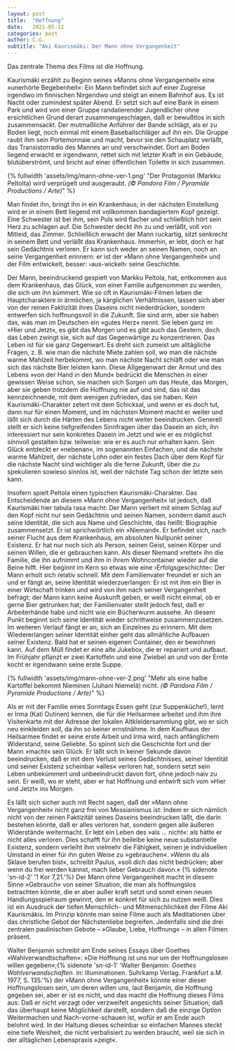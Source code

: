 ```yaml
---
layout: post
title:  "Hoffnung"
date:   2021-05-12
categories: post
author: C.G.
subtitle: "Aki Kaurismäki: Der Mann ohne Vergangenheit"
---
```


Das zentrale Thema des Films ist die Hoffnung.

Kaurismäki erzählt zu Beginn seines »Manns ohne Vergangenheit« eine »unerhörte
Begebenheit«: Ein Mann befindet sich auf einer Zugreise irgendwo im finnischen Nirgendwo und steigt an einem Bahnhof aus. Es ist Nacht oder zumindest später Abend.
Er setzt sich auf eine Bank in einem Park und wird von einer Gruppe randalierender
Jugendlicher ohne ersichtlichen Grund derart zusammengeschlagen, daß er bewußtlos
in sich zusammensackt. Der mutmaßliche Anführer der Bande schlägt, als er zu Boden
liegt, noch einmal mit einem Baseballschläger auf ihn ein. Die Gruppe raubt ihm sein
Portemonnaie und macht, bevor sie den Schauplatz verläßt, das Transistorradio des
Mannes an und verschwindet. Dort am Boden liegend erwacht er irgendwann, rettet
sich mit letzter Kraft in ein Gebäude, blutüberströmt, und bricht auf einer öffentlichen
Toilette in sich zusammen. 

{% fullwidth 'assets/img/mann-ohne-ver-1.png' "Der Protagonist (Markku Peltolta) wird verprügelt und ausgeraubt. *(©  Pandora Film / Pyramide Productions / Arte)*" %}

Man findet ihn, bringt ihn in ein Krankenhaus; in der nächsten Einstellung wird er in einem Bett liegend mit vollkommen bandagiertem Kopf
gezeigt. Eine Schwester ist bei ihm, sein Puls wird flacher und schließlich hört sein
Herz zu schlagen auf. Die Schwester deckt ihn zu und verläßt, voll von Mitleid, das
Zimmer. Schließlich erwacht der Mann ruckartig, sitzt senkrecht in seinem Bett und
verläßt das Krankenhaus. Immerhin, er lebt, doch er hat sein Gedächtnis verloren. Er
kann sich weder an seinen Namen, noch an seine Vergangenheit erinnern: er ist der
»Mann ohne Vergangenheit« und der Film entwickelt, besser: ›aus-wickelt‹ seine
Geschichte.

Der Mann, beeindruckend gespielt von Markku Peltola, hat, entkommen aus dem
Krankenhaus, das Glück, von einer Familie aufgenommen zu werden, die sich um ihn
kümmert. Wie so oft in Kaurismäki-Filmen leben die Hauptcharaktere in ärmlichen, ja
kärglichen Verhältnissen, lassen sich aber von der reinen Faktizität ihres Daseins nicht
niederdrücken, sondern entwerfen sich hoffnungsvoll in die Zukunft. Sie sind arm, aber
sie haben das, was man im Deutschen ein »gutes Herz« nennt. Sie leben ganz im »Hier
und Jetzt«, es gibt das Morgen und es gibt auch das Gestern, doch das Leben zwingt sie,
sich auf das Gegenwärtige zu konzentrieren. Das Leben ist für sie ganz Gegenwart. Es
dreht sich zumeist um alltägliche Fragen, z. B. wie man die nächste Miete zahlen soll,
wo man die nächste warme Mahlzeit herbekommt, wo man nächste Nacht schläft oder
wie man sich das nächste Bier leisten kann. Diese Allgegenwart der Armut und des
Lebens »von der Hand in den Mund« bedrückt die Menschen in einer gewissen Weise
schon, sie machen sich Sorgen um das Heute, das Morgen, aber sie geben trotzdem die
Hoffnung nie auf und sind, das ist das kennzeichnende, mit dem wenigen zufrieden, das
sie haben. Kein Kaurismäki-Charakter zetert mit dem Schicksal, und wenn er es doch
tut, dann nur für einen Moment, und im nächsten Moment macht er weiter und läßt
sich durch die Härten des Lebens nicht weiter beeindrucken. Generell stellt er sich
keine tiefgreifenden Sinnfragen über das Dasein an sich, ihn interessiert nur sein konkretes Dasein im Jetzt und wie er es möglichst sinnvoll gestalten bzw. teilweise: wie er es
auch nur erhalten kann. Sein Glück entdeckt er »nebenan«, im sogenannten Einfachen,
und die nächste warme Mahlzeit, der nächste Lohn oder ein festes Dach über dem Kopf
für die nächste Nacht sind wichtiger als die ferne Zukunft, über die zu spekulieren
sowieso sinnlos ist, weil der nächste Tag schon der letzte sein kann.

Insofern spielt Peltola einen typischen Kaurismäki-Charakter. Das Entscheidende an
diesem »Mann ohne Vergangenheit« ist jedoch, daß Kaurismäki hier tabula rasa macht:
Der Mann verliert mit einem Schlag auf den Kopf nicht nur sein Gedächtnis und seinen Namen, sondern damit auch seine Identität, die sich aus Name und Geschichte, das
heißt: Biographie zusammensetzt. Er ist sprichwörtlich ein »Niemand«. Er befindet sich,
nach seiner Flucht aus dem Krankenhaus, am absoluten Nullpunkt seiner Existenz. Er
hat nur noch sich als Person, seinen Geist, seinen Körper und seinen Willen, die er
gebrauchen kann. Als dieser Niemand »rettet« ihn die Familie, die ihn aufnimmt und
ihm in ihrem Wohncontainer wieder auf die Beine hilft. Hier beginnt im Kern so etwas
wie eine ›Erfolgsgeschichte‹: Der Mann erholt sich relativ schnell. Mit dem Familienvater freundet er sich an und er fängt an, seine Identität wiederzuerlangen: Er ist mit
ihm ein Bier in einer Wirtschaft trinken und wird von ihm nach seiner Vergangenheit
befragt; der Mann kann keine Auskunft geben, er weiß nicht einmal, ob er gerne Bier
getrunken hat; der Familienvater stellt jedoch fest, daß er Arbeiterhände habe und nicht
wie ein Bücherwurm aussehe. An diesem Punkt beginnt sich seine Identität wieder
schrittweise zusammenzusetzen. Im weiteren Verlauf fängt er an, sich an Einzelnes zu
erinnern. Mit dem Wiedererlangen seiner Identität einher geht das allmähliche Aufbauen seiner Existenz. Bald hat er seinen eigenen Container, den er bewohnen kann.
Auf dem Müll findet er eine alte Jukebox, die er repariert und aufbaut. Im Frühjahr
pflanzt er zwei Kartoffeln und eine Zwiebel an und von der Ernte kocht er irgendwann
seine erste Suppe. 

{% fullwidth 'assets/img/mann-ohne-ver-2.png' "Mehr als eine halbe Kartoffel bekommt Nieminen (Juhani Niemelä) nicht. *(©  Pandora Film / Pyramide Productions / Arte)*" %}


Als er mit der Familie eines Sonntags Essen geht (zur Suppenküche!),
lernt er Irma (Kati Outinen) kennen, die für die Heilsarmee arbeitet und ihm ihre Visitenkarte mit der Adresse der lokalen Altkleidersammlung gibt, wo er sich neu einkleiden soll, da ihn so keiner ernstnähme. In dem Kaufhaus der Heilsarmee findet er seine
erste Arbeit und Irma wird, nach anfänglichem Widerstand, seine Geliebte. So spinnt
sich die Geschichte fort und der Mann »macht« sein Glück. Er läßt sich in keiner
Sekunde davon beeindrucken, daß er mit dem Verlust seines Gedächtnisses, seiner Identität und seiner Existenz scheinbar »alles« verloren hat, sondern setzt sein Leben unbekümmert und unbeeindruckt davon fort, ohne jedoch naiv zu sein. Er weiß, wo er steht,
aber er hat Hoffnung und entwirft sich vom »Hier und Jetzt« ins Morgen. 

Es läßt sich sicher auch mit Recht sagen, daß der »Mann ohne Vergangenheit« nicht
ganz frei von Messianismus ist: Indem er sich nämlich nicht von der reinen Faktizität
seines Daseins beeindrucken läßt, die darin bestehen könnte, daß er alles verloren hat,
sondern gegen alle äußeren Widerstände weitermacht. Er lebt ein Leben des »als …
nicht«: als hätte er nicht alles verloren. Dies schafft für ihn beileibe keine neue substantielle Existenz, sondern verleiht ihm vielmehr die Fähigkeit, seinen je individuellen
Umstand in einer für ihn guten Weise zu »gebrauchen«. »Wenn du als Sklave berufen
bist«, schreibt Paulus, »soll dich das nicht bedrücken; aber wenn du frei werden kannst,
mach lieber Gebrauch davon.« {% sidenote 'sn-id-2' '1 Kor 7,21.'%} Der Mann ohne Vergangenheit macht in
diesem Sinne »Gebrauch« von seiner Situation, die man als hoffnungslos betrachten
könnte, die er aber außer kraft setzt und somit einen neuen Handlungsspielraum
gewinnt, den er konkret für sich zu nutzen weiß. Dies ist ein Ausdruck der tiefen
Menschlich- und Mitmenschlichkeit der Filme Aki Kaurismäkis. Im Prinzip könnte
man seine Filme auch als Meditationen über das christliche Gebot der Nächstenliebe
begreifen. Jedenfalls sind die drei zentralen paulinischen Gebote – »Glaube, Liebe, Hoffnung« –
in allen Filmen präsent.

Walter Benjamin schreibt am Ende seines Essays über Goethes »Wahlverwandtschaften«: »Die Hoffnung ist uns nur um der Hoffnungslosen willen gegeben«;{% sidenote 'sn-id-1' 'Walter Benjamin: *Goethes Wahlverwandschaften.* In: Illuminationen. Suhrkamp Verlag. Frankfurt a.M. 1977, S. 135.'%} der
»Mann ohne Vergangenheit« könnte einer dieser Hoffnungslosen sein, um deren willen
uns, laut Benjamin, die Hoffnung gegeben sei, aber er ist es nicht, und das macht die
Hoffnung dieses Films aus: Daß er nicht verzagt oder verzweifelt angesichts seiner Situation; daß das überhaupt keine Möglichkeit darstellt, sondern daß die einzige Option
Weitermachen und Nach-vorne-schauen ist, wofür er am Ende auch belohnt wird. In
der Haltung dieses scheinbar so einfachen Mannes steckt eine tiefe Weisheit, die nicht
verbalisiert zu werden braucht, weil sie sich in der alltäglichen Lebenspraxis »zeigt«.



